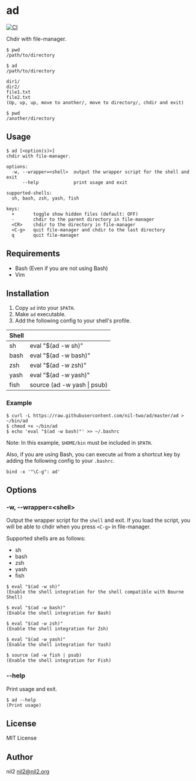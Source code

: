 ad
==

[![CI](https://github.com/nil-two/ad/actions/workflows/test.yml/badge.svg)](https://github.com/nil-two/ad/actions/workflows/test.yml)

Chdir with file-manager.

```
$ pwd
/path/to/directory

$ ad
/path/to/directory

dir1/
dir2/
file1.txt
file2.txt
(Up, up, up, move to another/, move to directory/, chdir and exit)

$ pwd
/another/directory
```

Usage
-----

```
$ ad [<option(s)>]
chdir with file-manager.

options:
  -w, --wrapper=<shell>  output the wrapper script for the shell and exit
      --help             print usage and exit

supported-shells:
  sh, bash, zsh, yash, fish

keys:
  +       toggle show hidden files (default: OFF)
  -       chdir to the parent directory in file-manager
  <CR>    chdir to the directory in file-manager
  <C-g>   quit file-manager and chdir to the last directory
  q       quit file-manager
```

Requirements
------------

- Bash (Even if you are not using Bash)
- Vim

Installation
------------

1. Copy `ad` into your `$PATH`.
2. Make `ad` executable.
3. Add the following config to your shell's profile.

| Shell |                             |
|-------|-----------------------------|
| sh    | eval "$(ad -w sh)"          |
| bash  | eval "$(ad -w bash)"        |
| zsh   | eval "$(ad -w zsh)"         |
| yash  | eval "$(ad -w yash)"        |
| fish  | source (ad -w yash \| psub) |

### Example

```
$ curl -L https://raw.githubusercontent.com/nil-two/ad/master/ad > ~/bin/ad
$ chmod +x ~/bin/ad
$ echo 'eval "$(ad -w bash)"' >> ~/.bashrc
```

Note: In this example, `$HOME/bin` must be included in `$PATH`.

Also, if you are using Bash, you can execute `ad` from a shortcut key by adding the following config to your `.bashrc`.

```
bind -x '"\C-g": ad'
```

Options
-------

### -w, --wrapper=\<shell\>

Output the wrapper script for the `shell` and exit.
If you load the script, you will be able to chdir when you press `<C-g>` in file-manager.

Supported shells are as follows:

- sh
- bash
- zsh
- yash
- fish

```
$ eval "$(ad -w sh)"
(Enable the shell integration for the shell compatible with Bourne Shell)

$ eval "$(ad -w bash)"
(Enable the shell integration for Bash)

$ eval "$(ad -w zsh)"
(Enable the shell integration for Zsh)

$ eval "$(ad -w yash)"
(Enable the shell integration for Yash)

$ source (ad -w fish | psub)
(Enable the shell integration for Fish)
```

### --help

Print usage and exit.

```
$ ad --help
(Print usage)
```

License
-------

MIT License

Author
------

nil2 <nil2@nil2.org>

